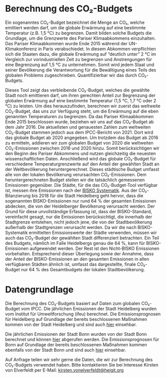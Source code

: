 # Berechnung des CO₂-Budgets

Ein sogenanntes CO₂-Budget bezeichnet die Menge an CO₂, welche emittiert werden darf, um die globale Erwärmung auf eine bestimmte Temperatur (z.B. 1,5 °C) zu begrenzen.
Damit bilden solche Budgets die Grundlage, um die Grenzwerte des Pariser Klimaabkommens einzuhalten.
Das Pariser Klimaabkommen wurde Ende 2015 während der UN-Klimakonferenz in Paris verabschiedet.
In diesem Abkommen verpflichten sich die Staaten dazu, die globale Erwärmung auf “deutlich unter” 2 °C im Vergleich zur vorindustriellen Zeit zu begrenzen und Anstrengungen für eine Begrenzung auf 1,5 °C zu unternehmen.
Somit wird jedem Staat und seiner Bevölkerung die Verantwortung für die Bewältigung eines Teils des globalen Problems zugeschrieben.
Quantifizierbar wir das durch CO₂-Budgets.

Dieses Tool zeigt das verbleibende CO₂-Budget, welches die gewählte Stadt noch emittieren darf, um ihren gerechten Anteil zur Begrenzung der globalen Erwärmung auf eine bestimmte Temperatur (1,5 °C, 1,7 °C oder 2 °C) zu leisten.
Um dies herauszufinden, berechnen wir zuerst das weltweite CO₂-Budget, das uns zur Verfügung steht, um die Erwärmung auf die eben genannten Temperaturen zu begrenzen.
Da das Pariser Klimaabkommen Ende 2015 beschlossen wurde, beziehen wir uns auf das CO₂-Budget ab dem Jahr 2016.
Die aktuellsten und genauesten Zahlen zum weltweiten CO₂-Budget stammen jedoch aus dem IPCC-Bericht von 2021.
Dort wird das globale Budget ab 2020 angegeben.
Um trotzdem das Budget ab 2016 zu ermitteln, addieren wir zum globalen Budget von 2020 die weltweiten CO₂-Emissionen zwischen 2016 und 2020 hinzu.
Somit berücksichtigen wir den Beginn des Pariser Abkommens und nutzen gleichzeitig die neuesten wissenschaftlichen Daten.
Anschließend wird das globale CO₂-Budget für verschiedene Temperaturgrenzwerte auf den Anteil der gewählten Stadt an der Weltbevölkerung heruntergerechnet.
Dieses städtische Budget umfasst alle von der lokalen Bevölkerung verursachten CO₂-Emissionen.
Dem heruntergerechneten Budget stellen wir die tatsächlich gemessenen Emissionen gegenüber.
Die Städte, für die das CO₂-Budget-Tool verfügbar ist, messen ihre Emissionen nach der [BISKO Systematik](https://www.kea-bw.de/fileadmin/user_upload/Energiemanagement/Angebote/Beschreibung_der_BISKO-Methodik.pdf).
Aus der CO₂-Bilanzierung bis 2018 für die Stadt Heidelberg geht hervor, dass die sogenannten BISKO-Emissionen nur rund 64 % der gesamten Emissionen abdecken, die von der Heidelberger Bevölkerung verursacht werden.
Der Grund für diese unvollständige Erfassung ist, dass der BISKO-Standard, vereinfacht gesagt, nur die Emissionen berücksichtigt, die innerhalb der Stadtgrenze entstehen, nicht jedoch jene, die von der Stadtbevölkerung außerhalb der Stadtgrenzen verursacht werden.
Da wir die nach BISKO-Systematik ermittelten Emissionswerte der Städte verwenden, müssen wir auch das CO₂-Budget der gewählten Stadt differenziert betrachten.
Ein Teil des Budgets, nämlich im Falle Heidelbergs genau die 64 %, kann für BISKO-Emissionen aufgewendet werden.
Der Rest ist den Nicht-BISKO Emissionen vorbehalten.
Entsprechend dieser Überlegung sowie der Annahme, dass der Anteil der BISKO-Emissionen an den gesamten Emissionen in allen verfügbaren Städten ähnlich ist, umfasst das dargestellte, finale CO₂-Budget nur 64 % des Gesamtbudgets der lokalen Stadtbevölkerung.

# Datengrundlage

Die Berechnung des CO₂-Budgets basiert auf Daten zum globalen CO₂-Budget vom IPCC.
Die jährlichen Emissionen der Stadt Heidelberg wurden vom Institut für Umweltforschung (ifeu) berechnet.
Die Emissionsprognosen für Heidelberg auf Grundlage der bereits beschlossenen Maßnahmen kommen von der Stadt Heidelberg und sind auch [hier](https://stdhd.de/s/klimaschutzplan) einsehbar.

Die jährlichen Emissionen der Stadt Bonn wurden von der Stadt Bonn berechnet und können [hier](https://opendata.bonn.de/dataset/treibhausgasbilanz) abgerufen werden.
Die Emissionsprognosen für Bonn auf Grundlage der bereits beschlossenen Maßnahmen kommen ebenfalls von der Stadt Bonn und sind auch [hier](https://superset.udm-mvp.bonn.de/superset/dashboard/klimakompass/) einsehbar.

Auf Anfrage teilen wir sehr gerne die Daten, die wir zur Berechnung des CO₂-Budgets verwendet haben.
Bitte kontaktieren Sie bei Interesse Kirsten von Elverfeldt per E-Mail: [kirsten.vonelverfeldt@heigit.org](mailto:kirsten.vonelverfeldt@heigit.org)